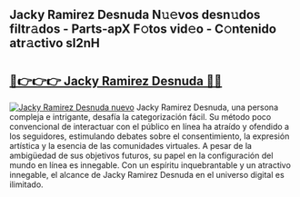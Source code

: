## Jacky Ramirez Desnuda N𝚞𝚎vos desn𝚞dos filtr𝚊dos - Parts-apX F𝚘tos vid𝚎o - C𝚘ntenido atr𝚊ctivo sI2nH

# <h2><a href="http://mbe38z7.tromn.icu/?c=Jacky+Ramirez+Desnuda">🔗👉👉👉 Jacky Ramirez Desnuda 🔗🔗</a></h2>

[![Jacky Ramirez Desnuda nuevo](https://i.imgur.com/pEAQMta.gif)](http://mbe38z7.tromn.icu/?c=Jacky+Ramirez+Desnuda)
Jacky Ramirez Desnuda, una persona compleja e intrigante, desafía la categorización fácil. Su método poco convencional de interactuar con el público en línea ha atraído y ofendido a los seguidores, estimulando debates sobre el consentimiento, la expresión artística y la esencia de las comunidades virtuales. A pesar de la ambigüedad de sus objetivos futuros, su papel en la configuración del mundo en línea es innegable. Con un espíritu inquebrantable y un atractivo innegable, el alcance de Jacky Ramirez Desnuda en el universo digital es ilimitado.
